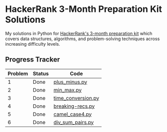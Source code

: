 # HackerRank 3-Month Preparation Kit Solutions

My solutions in Python for [HackerRank's 3-month preparation kit](https://www.hackerrank.com/interview/preparation-kits/three-month-preparation-kit/)
which covers data structures, algorithms, and problem-solving techniques across increasing difficulty levels.

## Progress Tracker

| Problem | Status | Code                                         |
| ------- | ------ |----------------------------------------------|
| 1       | Done   | [plus_minus.py](w1/plus_minus.py)            |
| 2       | Done   | [min_max.py](w1/min_max.py)                  |
| 3       | Done   | [time_conversion.py](w1/time_conversion.py)  |
| 4       | Done   | [breaking-recs.py](w1/breaking_recs.py)      |
| 5       | Done   | [camel_case4.py](w1/camel_case4.py)          |
| 6       | Done   | [div_sum_pairs.py](w1/div_sum_pairs.py)      |
